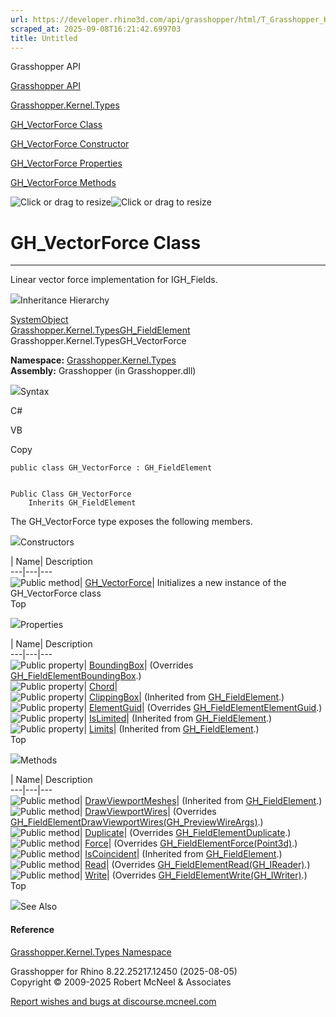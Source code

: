 ```yaml
---
url: https://developer.rhino3d.com/api/grasshopper/html/T_Grasshopper_Kernel_Types_GH_VectorForce.htm
scraped_at: 2025-09-08T16:21:42.699703
title: Untitled
---
```


Grasshopper API

[Grasshopper API](../html/723c01da-9986-4db2-8f53-6f3a7494df75.htm
"Grasshopper API")

[Grasshopper.Kernel.Types](../html/N_Grasshopper_Kernel_Types.htm
"Grasshopper.Kernel.Types")

[GH_VectorForce Class](../html/T_Grasshopper_Kernel_Types_GH_VectorForce.htm
"GH_VectorForce Class")

[GH_VectorForce Constructor
](../html/M_Grasshopper_Kernel_Types_GH_VectorForce__ctor.htm "GH_VectorForce
Constructor ")

[GH_VectorForce
Properties](../html/Properties_T_Grasshopper_Kernel_Types_GH_VectorForce.htm
"GH_VectorForce Properties")

[GH_VectorForce
Methods](../html/Methods_T_Grasshopper_Kernel_Types_GH_VectorForce.htm
"GH_VectorForce Methods")

![Click or drag to resize](../icons/TocOpen.gif)![Click or drag to
resize](../icons/TocClose.gif)

# GH_VectorForce Class  
  
---  
  
Linear vector force implementation for IGH_Fields.

![](../icons/SectionExpanded.png)Inheritance Hierarchy

[SystemObject](https://docs.microsoft.com/dotnet/api/system.object)  
[Grasshopper.Kernel.TypesGH_FieldElement](T_Grasshopper_Kernel_Types_GH_FieldElement.htm)  
Grasshopper.Kernel.TypesGH_VectorForce  

**Namespace:** [Grasshopper.Kernel.Types](N_Grasshopper_Kernel_Types.htm)  
**Assembly:** Grasshopper (in Grasshopper.dll)

![](../icons/SectionExpanded.png)Syntax

C#

VB

Copy

    
    
    public class GH_VectorForce : GH_FieldElement
    
    
    Public Class GH_VectorForce
    	Inherits GH_FieldElement

The GH_VectorForce type exposes the following members.

![](../icons/SectionExpanded.png)Constructors

| Name| Description  
---|---|---  
![Public method](../icons/pubmethod.gif)|
[GH_VectorForce](M_Grasshopper_Kernel_Types_GH_VectorForce__ctor.htm)|
Initializes a new instance of the GH_VectorForce class  
Top

![](../icons/SectionExpanded.png)Properties

| Name| Description  
---|---|---  
![Public property](../icons/pubproperty.gif)|
[BoundingBox](P_Grasshopper_Kernel_Types_GH_VectorForce_BoundingBox.htm)|
(Overrides
[GH_FieldElementBoundingBox](P_Grasshopper_Kernel_Types_GH_FieldElement_BoundingBox.htm).)  
![Public property](../icons/pubproperty.gif)|
[Chord](P_Grasshopper_Kernel_Types_GH_VectorForce_Chord.htm)|  
![Public property](../icons/pubproperty.gif)|
[ClippingBox](P_Grasshopper_Kernel_Types_GH_FieldElement_ClippingBox.htm)|
(Inherited from
[GH_FieldElement](T_Grasshopper_Kernel_Types_GH_FieldElement.htm).)  
![Public property](../icons/pubproperty.gif)|
[ElementGuid](P_Grasshopper_Kernel_Types_GH_VectorForce_ElementGuid.htm)|
(Overrides
[GH_FieldElementElementGuid](P_Grasshopper_Kernel_Types_GH_FieldElement_ElementGuid.htm).)  
![Public property](../icons/pubproperty.gif)|
[IsLimited](P_Grasshopper_Kernel_Types_GH_FieldElement_IsLimited.htm)|
(Inherited from
[GH_FieldElement](T_Grasshopper_Kernel_Types_GH_FieldElement.htm).)  
![Public property](../icons/pubproperty.gif)|
[Limits](P_Grasshopper_Kernel_Types_GH_FieldElement_Limits.htm)|  (Inherited
from [GH_FieldElement](T_Grasshopper_Kernel_Types_GH_FieldElement.htm).)  
Top

![](../icons/SectionExpanded.png)Methods

| Name| Description  
---|---|---  
![Public method](../icons/pubmethod.gif)|
[DrawViewportMeshes](M_Grasshopper_Kernel_Types_GH_FieldElement_DrawViewportMeshes.htm)|
(Inherited from
[GH_FieldElement](T_Grasshopper_Kernel_Types_GH_FieldElement.htm).)  
![Public method](../icons/pubmethod.gif)|
[DrawViewportWires](M_Grasshopper_Kernel_Types_GH_VectorForce_DrawViewportWires.htm)|
(Overrides
[GH_FieldElementDrawViewportWires(GH_PreviewWireArgs)](M_Grasshopper_Kernel_Types_GH_FieldElement_DrawViewportWires.htm).)  
![Public method](../icons/pubmethod.gif)|
[Duplicate](M_Grasshopper_Kernel_Types_GH_VectorForce_Duplicate.htm)|
(Overrides
[GH_FieldElementDuplicate](M_Grasshopper_Kernel_Types_GH_FieldElement_Duplicate.htm).)  
![Public method](../icons/pubmethod.gif)|
[Force](M_Grasshopper_Kernel_Types_GH_VectorForce_Force.htm)|  (Overrides
[GH_FieldElementForce(Point3d)](M_Grasshopper_Kernel_Types_GH_FieldElement_Force.htm).)  
![Public method](../icons/pubmethod.gif)|
[IsCoincident](M_Grasshopper_Kernel_Types_GH_FieldElement_IsCoincident.htm)|
(Inherited from
[GH_FieldElement](T_Grasshopper_Kernel_Types_GH_FieldElement.htm).)  
![Public method](../icons/pubmethod.gif)|
[Read](M_Grasshopper_Kernel_Types_GH_VectorForce_Read.htm)|  (Overrides
[GH_FieldElementRead(GH_IReader)](M_Grasshopper_Kernel_Types_GH_FieldElement_Read.htm).)  
![Public method](../icons/pubmethod.gif)|
[Write](M_Grasshopper_Kernel_Types_GH_VectorForce_Write.htm)|  (Overrides
[GH_FieldElementWrite(GH_IWriter)](M_Grasshopper_Kernel_Types_GH_FieldElement_Write.htm).)  
Top

![](../icons/SectionExpanded.png)See Also

#### Reference

[Grasshopper.Kernel.Types Namespace](N_Grasshopper_Kernel_Types.htm)

Grasshopper for Rhino 8.22.25217.12450 (2025-08-05)  
Copyright © 2009-2025 Robert McNeel & Associates

[Report wishes and bugs at
discourse.mcneel.com](https://discourse.mcneel.com/c/grasshopper)

